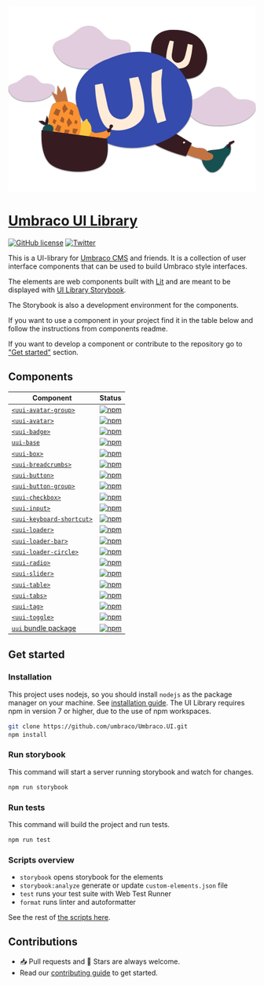 ![UI Library](docs/images/UI.png)

# [Umbraco UI Library](https://uui.umbraco.com/)

[![GitHub license](https://img.shields.io/badge/license-MIT-blue.svg)](../LICENSE.md) [![Twitter](https://img.shields.io/twitter/follow/umbraco.svg?style=social&label=Follow)](https://twitter.com/intent/follow?screen_name=umbraco)

This is a UI-library for [Umbraco CMS](https://umbraco.com/) and friends. It is a collection of user interface components that can be used to build Umbraco style interfaces.

The elements are web components built with [Lit](https://lit.dev/) and are meant to be displayed with [UI Library Storybook](https://uui.umbraco.com/).

The Storybook is also a development environment for the components.

If you want to use a component in your project find it in the table below and follow the instructions from components readme.

If you want to develop a component or contribute to the repository go to ["Get started"](#get-started) section.

## Components

| Component                                                                                                  | Status                                                                                     |
| ---------------------------------------------------------------------------------------------------------- | ------------------------------------------------------------------------------------------ |
| [`<uui-avatar-group>`](https://github.com/umbraco/Umbraco.UI/tree/dev/packages/uui-avatar-group)           | [![npm](https://img.shields.io/npm/v/@umbraco-ui/uui-avatar-group?logoColor=%231B264F)](https://www.npmjs.com/package/@umbraco-ui/uui-avatar-group)      |
| [`<uui-avatar>`](https://github.com/umbraco/Umbraco.UI/tree/dev/packages/uui-avatar)                       | [![npm](https://img.shields.io/npm/v/@umbraco-ui/uui-avatar?logoColor=%231B264F)](https://www.npmjs.com/package/@umbraco-ui/uui-avatar)            |
| [`<uui-badge>`](https://github.com/umbraco/Umbraco.UI/tree/dev/packages/uui-badge)                         | [![npm](https://img.shields.io/npm/v/@umbraco-ui/uui-badge?logoColor=%231B264F)](https://www.npmjs.com/package/@umbraco-ui/uui-badge)             |
| [`uui-base`](https://github.com/umbraco/Umbraco.UI/tree/dev/packages/uui-base)                             | [![npm](https://img.shields.io/npm/v/@umbraco-ui/uui-base?logoColor=%231B264F)](https://www.npmjs.com/package/@umbraco-ui/uui-base)              |
| [`<uui-box>`](https://github.com/umbraco/Umbraco.UI/tree/dev/packages/uui-box)                             | [![npm](https://img.shields.io/npm/v/@umbraco-ui/uui-box?logoColor=%231B264F)](https://www.npmjs.com/package/@umbraco-ui/uui-box)               |
| [`<uui-breadcrumbs>`](https://github.com/umbraco/Umbraco.UI/tree/dev/packages/uui-breadcrumbs)             | [![npm](https://img.shields.io/npm/v/@umbraco-ui/uui-breadcrumbs?logoColor=%231B264F)](https://www.npmjs.com/package/@umbraco-ui/uui-breadcrumbs)       |
| [`<uui-button>`](https://github.com/umbraco/Umbraco.UI/tree/dev/packages/uui-button)                       | [![npm](https://img.shields.io/npm/v/@umbraco-ui/uui-button?logoColor=%231B264F)](https://www.npmjs.com/package/@umbraco-ui/uui-button)            |
| [`<uui-button-group>`](https://github.com/umbraco/Umbraco.UI/tree/dev/packages/uui-button-group)           | [![npm](https://img.shields.io/npm/v/@umbraco-ui/uui-button-group?logoColor=%231B264F)](https://www.npmjs.com/package/@umbraco-ui/uui-button-group)      |
| [`<uui-checkbox>`](https://github.com/umbraco/Umbraco.UI/tree/dev/packages/uui-checkbox)                   | [![npm](https://img.shields.io/npm/v/@umbraco-ui/uui-checkbox?logoColor=%231B264F)](https://www.npmjs.com/package/@umbraco-ui/uui-checkbox)          |
| [`<uui-input>`](https://github.com/umbraco/Umbraco.UI/tree/dev/packages/uui-input)                         | [![npm](https://img.shields.io/npm/v/@umbraco-ui/uui-input?logoColor=%231B264F)](https://www.npmjs.com/package/@umbraco-ui/uui-input)             |
| [`<uui-keyboard-shortcut>`](https://github.com/umbraco/Umbraco.UI/tree/dev/packages/uui-keyboard-shortcut) | [![npm](https://img.shields.io/npm/v/@umbraco-ui/uui-keyboard-shortcut?logoColor=%231B264F)](https://www.npmjs.com/package/@umbraco-ui/uui-shortcut) |
| [`<uui-loader>`](https://github.com/umbraco/Umbraco.UI/tree/dev/packages/uui-loader)                       | [![npm](https://img.shields.io/npm/v/@umbraco-ui/uui-loader?logoColor=%231B264F)](https://www.npmjs.com/package/@umbraco-ui/uui-loader)            |
| [`<uui-loader-bar>`](https://github.com/umbraco/Umbraco.UI/tree/dev/packages/uui-loader-bar)               | [![npm](https://img.shields.io/npm/v/@umbraco-ui/uui-loader-bar?logoColor=%231B264F)](https://www.npmjs.com/package/@umbraco-ui/uui-loader-bar)        |
| [`<uui-loader-circle>`](https://github.com/umbraco/Umbraco.UI/tree/dev/packages/uui-loader-circle)         | [![npm](https://img.shields.io/npm/v/@umbraco-ui/uui-loader-circle?logoColor=%231B264F)](https://www.npmjs.com/package/@umbraco-ui/uui-loader-circle)     |
| [`<uui-radio>`](https://github.com/umbraco/Umbraco.UI/tree/dev/packages/uui-radio)                         | [![npm](https://img.shields.io/npm/v/@umbraco-ui/uui-radio?logoColor=%231B264F)](https://www.npmjs.com/package/@umbraco-ui/uui-radio)             |
| [`<uui-slider>`](https://github.com/umbraco/Umbraco.UI/tree/dev/packages/uui-slider)                       | [![npm](https://img.shields.io/npm/v/@umbraco-ui/uui-slider?logoColor=%231B264F)](https://www.npmjs.com/package/@umbraco-ui/uui-slider)            |
| [`<uui-table>`](https://github.com/umbraco/Umbraco.UI/tree/dev/packages/uui-table)                         | [![npm](https://img.shields.io/npm/v/@umbraco-ui/uui-table?logoColor=%231B264F)](https://www.npmjs.com/package/@umbraco-ui/uui-table)             |
| [`<uui-tabs>`](https://github.com/umbraco/Umbraco.UI/tree/dev/packages/uui-tabs)                           | [![npm](https://img.shields.io/npm/v/@umbraco-ui/uui-tabs?logoColor=%231B264F)](https://www.npmjs.com/package/@umbraco-ui/uui-tabs)              |
| [`<uui-tag>`](https://github.com/umbraco/Umbraco.UI/tree/dev/packages/uui-tag)                             | [![npm](https://img.shields.io/npm/v/@umbraco-ui/uui-tag?logoColor=%231B264F)](https://www.npmjs.com/package/@umbraco-ui/uui-tag)               |
| [`<uui-toggle>`](https://github.com/umbraco/Umbraco.UI/tree/dev/packages/uui-toggle)                       | [![npm](https://img.shields.io/npm/v/@umbraco-ui/uui-toggle?logoColor=%231B264F)](https://www.npmjs.com/package/@umbraco-ui/uui-toggle)            |
| [`uui` bundle package](https://github.com/umbraco/Umbraco.UI/tree/dev/packages/uui)                        | [![npm](https://img.shields.io/npm/v/@umbraco-ui/uui?logoColor=%231B264F)](https://www.npmjs.com/package/@umbraco-ui/uui)                   |

## Get started

### Installation

This project uses nodejs, so you should install `nodejs` as the package manager on your machine. See [installation guide](https://nodejs.org/en/). The UI Library requires npm in version 7 or higher, due to the use of npm workspaces.

```sh
git clone https://github.com/umbraco/Umbraco.UI.git
npm install
```

### Run storybook

This command will start a server running storybook and watch for changes.

```sh
npm run storybook
```

### Run tests

This command will build the project and run tests.

```sh
npm run test
```

### Scripts overview

- `storybook` opens storybook for the elements
- `storybook:analyze` generate or update `custom-elements.json` file
- `test` runs your test suite with Web Test Runner
- `format` runs linter and autoformatter

See the rest of [the scripts here](docs/SCRIPTS.md).

## Contributions

- 📥 Pull requests and 🌟 Stars are always welcome.
- Read our [contributing guide](docs/CONTRIBUTING.md) to get started.
